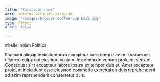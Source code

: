 ```yaml
---
title: "Political news"
date: 2019-06-02T16:45:11+05:30
image: "/images/browser-coffee-cup-6335.jpg"
type: first2
draft: false

---
```


#hello Indian Politics

Eiusmod aliquip incididunt duis excepteur esse tempor anim laborum est ullamco culpa qui eiusmod veniam. In commodo veniam proident veniam. Consequat sint excepteur labore ipsum ex tempor duis et. Amet excepteur proident incididunt esse eiusmod commodo exercitation duis reprehenderit ad anim reprehenderit consectetur duis.